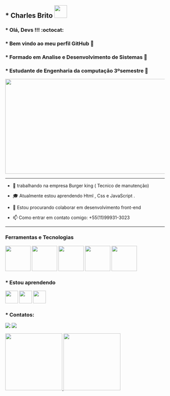  ##    *  Charles Brito  <img src="https://cdn.jsdelivr.net/gh/devicons/devicon/icons/git/git-original.svg" width="40" height="40" />
        

 ###     *  Olá,  Devs !!!  :octocat:
 
 ###   * Bem vindo ao meu perfil GitHub 👋
 
 ###  * Formado em Analise e Desenvolvimento de Sistemas  :tada:

 ###  * Estudante de Engenharia da computaçâo 3ºsemestre  :tada:
 
 
  <img src="https://p4.wallpaperbetter.com/wallpaper/144/222/411/code-rainbows-lights-colorful-wallpaper-preview.jpg" width="1024" height="300"/>
 
 ------------------------------------------------------------------
 
- 🔭  trabalhando na empresa Burger king ( Tecnico de manutenção)
 
-  :mortar_board: Atualmente estou aprendendo Html , Css e JavaScript .

- 👯 Estou procurando colaborar em desenvolvimento front-end

- 📫 Como entrar em contato comigo: +55(11)99931-3023


------------------------------------------------------------------------
### Ferramentas e Tecnologias

          
<img src="https://cdn.jsdelivr.net/gh/devicons/devicon/icons/html5/html5-original-wordmark.svg" width="80" height="80"/> <img src="https://cdn.jsdelivr.net/gh/devicons/devicon/icons/css3/css3-original-wordmark.svg" width="80" height="80" /> <img src="https://cdn.jsdelivr.net/gh/devicons/devicon/icons/javascript/javascript-original.svg" width="80" height="80" /> <img src="https://cdn.jsdelivr.net/gh/devicons/devicon/icons/mysql/mysql-original-wordmark.svg" width="80" height="80" /> <img src="https://cdn.jsdelivr.net/gh/devicons/devicon/icons/python/python-original.svg" width="80" height="80" />

###               *  Estou aprendendo

<img src="https://cdn.jsdelivr.net/gh/devicons/devicon/icons/java/java-original.svg" width="40" height="40"/> <img src="https://cdn.jsdelivr.net/gh/devicons/devicon/icons/linux/linux-original.svg" width="40" height="40"/> <img src="https://cdn.jsdelivr.net/gh/devicons/devicon/icons/androidstudio/androidstudio-original.svg" width="40" height="40"/>
          
  ###              * Contatos:

<div>

<a href="https://www.instagram.com/charlesbrittoo/" target="_blank"><img src="https://img.shields.io/badge/-Instagram-%23E4405F?style=for-the-badge&logo=instagram&logoColor=white" target="_blank"></a>
<a href="https://www.linkedin.com/in/charles-da-silva-brito-015799231/" target="_blank"><img src="https://img.shields.io/badge/-LinkedIn-%230077B5?style=for-the-badge&logo=linkedin&logoColor=white" target="_blank"></a>   
</div>

<div>
<a href="https://github.com/charles066">
<img height="180em" src="https://github-readme-stats.vercel.app/api/top-langs/?username=charles066&layout=compact&langs_count=7&theme=dracula"/>
<img height="180em" src="https://github-readme-stats.vercel.app/api?username=charles066&show_icons=true&theme=dracula&include_all_commits=true&count_private=true"/>
</div>
